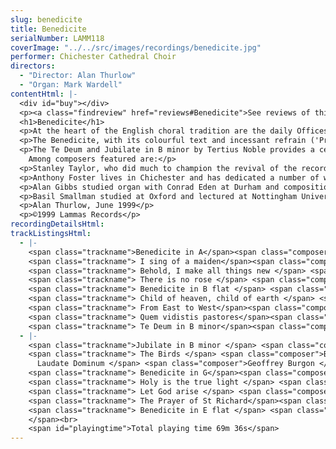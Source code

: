 ```yaml
---
slug: benedicite
title: Benedicite
serialNumber: LAMM118
coverImage: "../../src/images/recordings/benedicite.jpg"
performer: Chichester Cathedral Choir
directors:
  - "Director: Alan Thurlow"
  - "Organ: Mark Wardell"
contentHtml: |-
  <div id="buy"></div>
  <p><a class="findreview" href="reviews#Benedicite">See reviews of this CD.</a></p>
  <h1>Benedicite</h1>
  <p>At the heart of the English choral tradition are the daily Offices of Mattins and Evensong. The Book of Common Prayer provides for the use of the Te Deum and Benedictus at Mattins and the Magnificat and Nunc Dimittis at Evensong, but also provides alternatives. At Evensong the alternatives - Cantate Domino and Deus Misereatur - are seldom if ever used, probably because they are Psalms and are sung in the regular cycle anyway. The Mattins alternatives are regularly set by composers and used, the Te Deum being frequently paired with the Jubilate, and the Benedicite being used in many places in conjunction with the Benedictus during Lent and Advent.</p>
  <p>The Benedicite, with its colourful text and incessant refrain ('Praise Him and magnify Him for ever') gives the theme to this recording. Four settings are included; those by Harris, Sumsion and Jackson are well known in Cathedral repertories. The fourth setting is by James Thomas, who was Assistant Organist at Chichester from 1991 until 1997 and is currently Organist of St Edmundsbury Cathedral. When in Chichester James Thomas was also Director of Music at the Prebendal School and his Benedicite setting was commissioned in 1997 for the service commemorating the 500th anniversary of the foundation of the School.</p>
  <p>The Te Deum and Jubilate in B minor by Tertius Noble provides a central point for the recording. Interspersed between the Mattins settings are anthems by English composers of the second half of the twentieth century.<br>
    Among composers featured are:</p>
  <p>Stanley Taylor, who did much to champion the revival of the recorder as an instrument, was a chorister at Westminster Abbey and studied composition with Vaughan Williams and in Germany.</p>
  <p>Anthony Foster lives in Chichester and has dedicated a number of works to the Cathedral Choir and to Alan Thurlow. His beautiful tune recorded here is a setting of words written by Mary Holtby, wife of the former Dean of Chichester.</p>
  <p>Alan Gibbs studied organ with Conrad Eden at Durham and composition with Mateus Seiber. For many years he was Head of Music at Archbishop Tennison's Grammar School.</p>
  <p>Basil Smallman studied at Oxford and lectured at Nottingham University before spending many years as Professor of Music at Liverpool University. He is now retired and lives in the West Country.</p>
  <p>Alan Thurlow, June 1999</p>
  <p>©1999 Lammas Records</p>
recordingDetailsHtml:
trackListingsHtml:
  - |-
    <span class="trackname">Benedicite in A</span><span class="composer"> William Harris</span><br>
    <span class="trackname"> I sing of a maiden</span><span class="composer"> H. Stanley Taylor </span><br>
    <span class="trackname"> Behold, I make all things new </span> <span class="composer">Bernard Rose</span><br>
    <span class="trackname"> There is no rose </span> <span class="composer">John Joubert </span><br>
    <span class="trackname"> Benedicite in B flat </span> <span class="composer">Herbert Sumsion </span><br>
    <span class="trackname"> Child of heaven, child of earth </span> <span class="composer">Anthony Foster </span><br>
    <span class="trackname"> From East to West</span><span class="composer"> Alan Gibbs </span><br>
    <span class="trackname"> Quem vidistis pastores</span><span class="composer"> George Malcolm </span><br>
    <span class="trackname"> Te Deum in B minor</span><span class="composer"> Tertius Noble </span>
  - |-
    <span class="trackname">Jubilate in B minor </span> <span class="composer">Tertius Noble</span><br>
    <span class="trackname"> The Birds </span> <span class="composer">Basil Smallman</span><span class="trackname"><br>
      Laudate Dominum </span> <span class="composer">Geoffrey Burgon </span><br>
    <span class="trackname"> Benedicite in G</span><span class="composer"> Francis Jackson </span><br>
    <span class="trackname"> Holy is the true light </span> <span class="composer">William Harris</span><br>
    <span class="trackname"> Let God arise </span> <span class="composer">Herbert Howells </span><br>
    <span class="trackname"> The Prayer of St Richard</span><span class="composer"> James Thomas </span><br>
    <span class="trackname"> Benedicite in E flat </span> <span class="composer">James Thomas<br>
    </span><br>
    <span id="playingtime">Total playing time 69m 36s</span>
---
```

